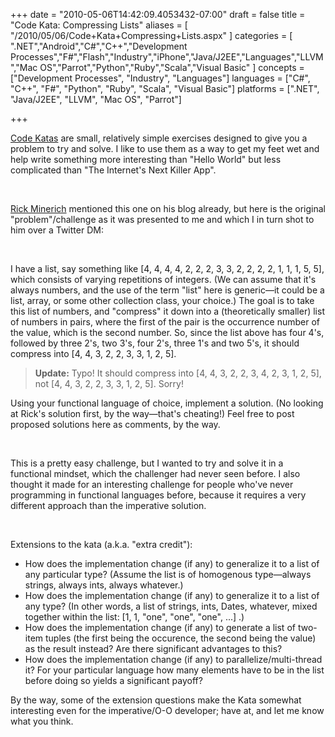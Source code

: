 +++
date = "2010-05-06T14:42:09.4053432-07:00"
draft = false
title = "Code Kata: Compressing Lists"
aliases = [
	"/2010/05/06/Code+Kata+Compressing+Lists.aspx"
]
categories = [
	".NET","Android","C#","C++","Development Processes","F#","Flash","Industry","iPhone","Java/J2EE","Languages","LLVM","Mac OS","Parrot","Python","Ruby","Scala","Visual Basic"
]
concepts = ["Development Processes", "Industry", "Languages"]
languages = ["C#", "C++", "F#", "Python", "Ruby", "Scala", "Visual Basic"]
platforms = [".NET", "Java/J2EE", "LLVM", "Mac OS", "Parrot"]
 
+++
<p><a href="http://codekata.pragprog.com/2007/01/code_katahow_it.html" target="_blank">Code Katas</a> are small, relatively simple exercises designed to give you a problem to try and solve. I like to use them as a way to get my feet wet and help write something more interesting than &quot;Hello World&quot; but less complicated than &quot;The Internet's Next Killer App&quot;.</p>  <p>&#160;</p>  <p><a href="http://richardminerich.com/2010/04/the-ted-neward-f-folding-challenge/" target="_blank">Rick Minerich</a> mentioned this one on his blog already, but here is the original &quot;problem&quot;/challenge as it was presented to me and which I in turn shot to him over a Twitter DM:</p>  <p>&#160;</p>  <p>I have a list, say something like [4, 4, 4, 4, 2, 2, 2, 3, 3, 2, 2, 2, 2, 1, 1, 1, 5, 5], which consists of varying repetitions of integers. (We can assume that it's always numbers, and the use of the term &quot;list&quot; here is generic—it could be a list, array, or some other collection class, your choice.) The goal is to take this list of numbers, and &quot;compress&quot; it down into a (theoretically smaller) list of numbers in pairs, where the first of the pair is the occurrence number of the value, which is the second number. So, since the list above has four 4's, followed by three 2's, two 3's, four 2's, three 1's and two 5's, it should compress into [4, 4, 3, 2, 2, 3, 3, 1, 2, 5]. </p>  <blockquote>   <p><strong>Update:</strong> Typo! It should compress into [4, 4, 3, 2, 2, 3, 4, 2, 3, 1, 2, 5], not [4, 4, 3, 2, 2, 3, 3, 1, 2, 5]. Sorry!</p> </blockquote>  <p>Using your functional language of choice, implement a solution. (No looking at Rick's solution first, by the way—that's cheating!) Feel free to post proposed solutions here as comments, by the way.</p>  <p>&#160;</p>  <p>This is a pretty easy challenge, but I wanted to try and solve it in a functional mindset, which the challenger had never seen before. I also thought it made for an interesting challenge for people who've never programming in functional languages before, because it requires a very different approach than the imperative solution.</p>  <p>&#160;</p>  <p>Extensions to the kata (a.k.a. &quot;extra credit&quot;):</p>  <ul>   <li>How does the implementation change (if any) to generalize it to a list of any particular type? (Assume the list is of homogenous type—always strings, always ints, always whatever.)</li>    <li>How does the implementation change (if any) to generalize it to a list of any type? (In other words, a list of strings, ints, Dates, whatever, mixed together within the list: [1, 1, &quot;one&quot;, &quot;one&quot;, &quot;one&quot;, ...] .)</li>    <li>How does the implementation change (if any) to generate a list of two-item tuples (the first being the occurence, the second being the value) as the result instead? Are there significant advantages to this?</li>    <li>How does the implementation change (if any) to parallelize/multi-thread it? For your particular language how many elements have to be in the list before doing so yields a significant payoff?</li> </ul>  <p>By the way, some of the extension questions make the Kata somewhat interesting even for the imperative/O-O developer; have at, and let me know what you think.</p>
 
